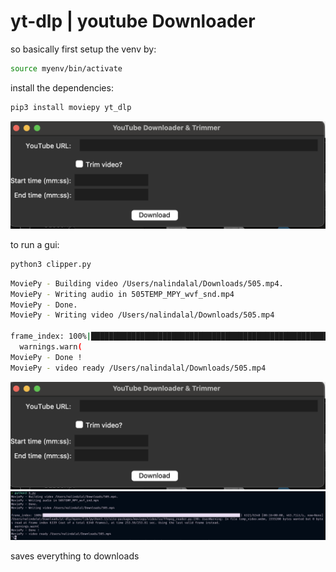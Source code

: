 # yt-dlp | youtube Downloader

so basically first setup the venv by:

```sh
source myenv/bin/activate
```

install the dependencies:

```sh
pip3 install moviepy yt_dlp
```

![img](./a.png)

to run a gui:

```sh
python3 clipper.py
```

```sh
MoviePy - Building video /Users/nalindalal/Downloads/505.mp4.
MoviePy - Writing audio in 505TEMP_MPY_wvf_snd.mp4
MoviePy - Done.
MoviePy - Writing video /Users/nalindalal/Downloads/505.mp4

frame_index: 100%|████████████████████████████████████████████████████████████████████████████████████████████████████████████████▋| 6321/6340 [00:16<00:00, 463.71it/s, now=None]/Users/nalindalal/Downloads/yt-dlp/myenv/lib/python3.13/site-packages/moviepy/video/io/ffmpeg_reader.py:190: UserWarning: In file temp_video.webm, 1555200 bytes wanted but 0 bytes read at frame index 6339 (out of a total 6340 frames), at time 253.56/253.61 sec. Using the last valid frame instead.
  warnings.warn(
MoviePy - Done !
MoviePy - video ready /Users/nalindalal/Downloads/505.mp4
```

![img](./a.png)
![img](./b.png)

saves everything to downloads
